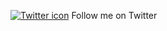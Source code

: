[![Twitter icon](https://img.icons8.com/color/48/000000/twitter.png)](https://twitter.com/homorkhay) Follow me on Twitter
